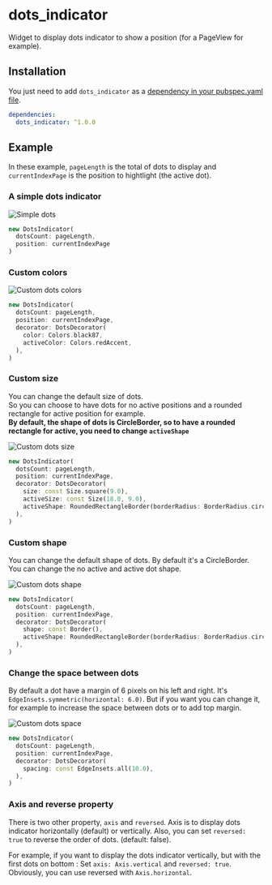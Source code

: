 # dots_indicator

Widget to display dots indicator to show a position (for a PageView for example).

## Installation

You just need to add `dots_indicator` as a [dependency in your pubspec.yaml file](https://flutter.io/using-packages/).

```yaml
dependencies:
  dots_indicator: ^1.0.0
```

## Example

In these example, `pageLength` is the total of dots to display and `currentIndexPage` is the position to hightlight (the active dot).

### A simple dots indicator

![Simple dots](https://raw.githubusercontent.com/Pyozer/dots_indicator/master/demo/normal.gif)

```dart
new DotsIndicator(
  dotsCount: pageLength,
  position: currentIndexPage
)
```

### Custom colors

![Custom dots colors](https://raw.githubusercontent.com/Pyozer/dots_indicator/master/demo/custom_color.gif)

```dart
new DotsIndicator(
  dotsCount: pageLength,
  position: currentIndexPage,
  decorator: DotsDecorator(
    color: Colors.black87,
    activeColor: Colors.redAccent,
  ),
)
```

### Custom size

You can change the default size of dots.<br />
So you can choose to have dots for no active positions and a rounded rectangle for active position for example.<br />
**By default, the shape of dots is CircleBorder, so to have a rounded rectangle for active, you need to change `activeShape`**

![Custom dots size](https://raw.githubusercontent.com/Pyozer/dots_indicator/master/demo/custom_size.gif)

```dart
new DotsIndicator(
  dotsCount: pageLength,
  position: currentIndexPage,
  decorator: DotsDecorator(
    size: const Size.square(9.0),
    activeSize: const Size(18.0, 9.0),
    activeShape: RoundedRectangleBorder(borderRadius: BorderRadius.circular(5.0)),
  ),
)
```

### Custom shape

You can change the default shape of dots. By default it's a CircleBorder.<br />
You can change the no active and active dot shape.

![Custom dots shape](https://raw.githubusercontent.com/Pyozer/dots_indicator/master/demo/custom_shape.gif)

```dart
new DotsIndicator(
  dotsCount: pageLength,
  position: currentIndexPage,
  decorator: DotsDecorator(
    shape: const Border(),
    activeShape: RoundedRectangleBorder(borderRadius: BorderRadius.circular(5.0)),
  ),
)
```

### Change the space between dots

By default a dot have a margin of 6 pixels on his left and right. It's `EdgeInsets.symmetric(horizontal: 6.0)`.
But if you want you can change it, for example to increase the space between dots or to add top margin.

![Custom dots space](https://raw.githubusercontent.com/Pyozer/dots_indicator/master/demo/custom_space.gif)

```dart
new DotsIndicator(
  dotsCount: pageLength,
  position: currentIndexPage,
  decorator: DotsDecorator(
    spacing: const EdgeInsets.all(10.0),
  ),
)
```

### Axis and reverse property

There is two other property, `axis` and `reversed`.
Axis is to display dots indicator horizontally (default) or vertically.
Also, you can set `reversed: true` to reverse the order of dots. (default: false).

For example, if you want to display the dots indicator vertically, but with the first dots on bottom :
Set `axis: Axis.vertical` and `reversed: true`.
Obviously, you can use reversed with `Axis.horizontal`.
